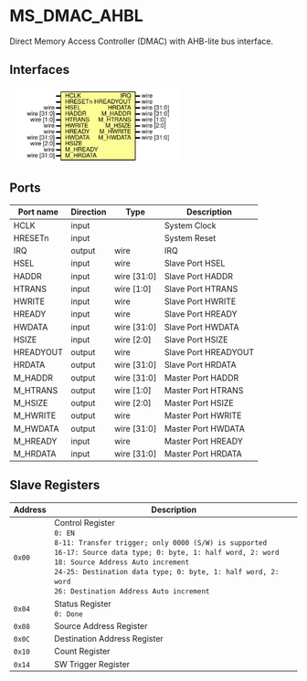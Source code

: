 # MS_DMAC_AHBL
Direct Memory Access Controller (DMAC) with AHB-lite bus interface.

## Interfaces

<img src="./docs/bb.svg" width="60%" alt= “” >

## Ports

| Port name | Direction | Type        | Description |
| --------- | --------- | ----------- | ----------- |
| HCLK      | input     |             | System Clock            |
| HRESETn   | input     |             | System Reset            |
| IRQ       | output    | wire        | IRQ            |
| HSEL      | input     | wire        | Slave Port HSEL       |
| HADDR     | input     | wire [31:0] | Slave Port HADDR      |
| HTRANS    | input     | wire [1:0]  | Slave Port HTRANS     |
| HWRITE    | input     | wire        | Slave Port HWRITE     |
| HREADY    | input     | wire        | Slave Port HREADY     |
| HWDATA    | input     | wire [31:0] | Slave Port HWDATA     |
| HSIZE     | input     | wire [2:0]  | Slave Port HSIZE      |
| HREADYOUT | output    | wire        | Slave Port HREADYOUT  |
| HRDATA    | output    | wire [31:0] | Slave Port HRDATA     |
| M_HADDR   | output    | wire [31:0] | Master Port HADDR     |
| M_HTRANS  | output    | wire [1:0]  | Master Port HTRANS    |
| M_HSIZE   | output    | wire [2:0]  | Master Port HSIZE     |
| M_HWRITE  | output    | wire        | Master Port HWRITE    |
| M_HWDATA  | output    | wire [31:0] | Master Port HWDATA    |
| M_HREADY  | input     | wire        | Master Port HREADY    |
| M_HRDATA  | input     | wire [31:0] | Master Port HRDATA    |

## Slave Registers
| Address | Description |
| --------- | --------- |
|``0x00`` |Control Register <br>``0: EN ``<br>``8-11: Transfer trigger; only 0000 (S/W) is supported`` <br>``16-17: Source data type; 0: byte, 1: half word, 2: word`` <br>``18: Source Address Auto increment`` <br>``24-25: Destination data type; 0: byte, 1: half word, 2: word`` <br>``26: Destination Address Auto increment`` |
|``0x04`` |Status Register <br>``0: Done`` |
|``0x08`` |Source Address Register |
|``0x0C`` |Destination Address Register |
|``0x10`` |Count Register |
|``0x14`` |SW Trigger Register|
